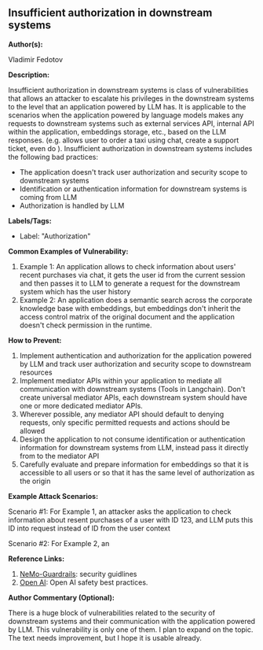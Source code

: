 ## Insufficient authorization in downstream systems

**Author(s):**

Vladimir Fedotov

**Description:**

Insufficient authorization in downstream systems is class of vulnerabilities that allows an attacker to escalate his privileges in the downstream systems to the level that an application powered by LLM has. It is applicable to the scenarios when the application powered by language models makes any requests to downstream systems such as external services API, internal API within the application, embeddings storage, etc., based on the LLM responses. (e.g. allows user to order a taxi using chat,  create a support ticket, even do ). 
Insufficient authorization in downstream systems includes the following bad practices:
* The application doesn't track user authorization and security scope to downstream systems 
* Identification or authentication information for downstream systems is coming from LLM
* Authorization is handled by LLM

**Labels/Tags:**

- Label: "Authorization"

**Common Examples of Vulnerability:**

1. Example 1: An application allows to check information about users' recent purchases via chat, it gets the user id from the current session and then passes it to LLM to generate a request for the downstream system which has the user history
2. Example 2: An application does a semantic search across the corporate knowledge base with embeddings, but embeddings don't inherit the access control matrix of the original document and the application doesn't check permission in the runtime. 

**How to Prevent:**

1. Implement authentication and authorization for the application powered by LLM and track user authorization and security scope to downstream resources
2. Implement mediator APIs within your application to mediate all communication with downstream systems (Tools in Langchain). Don't create universal mediator APIs, each downstream system should have one or more dedicated mediator APIs.
3. Wherever possible, any mediator API should default to denying requests, only specific permitted requests and actions should be allowed
4. Design the application to not consume identification or authentication information for downstream systems from LLM, instead pass it directly from to the mediator API
5. Carefully evaluate and prepare information for embeddings so that it is accessible to all users or so that it has the same level of authorization as the origin

**Example Attack Scenarios:**

Scenario #1: For Example 1, an attacker asks the application to check information about resent purchases of a user with ID 123, and LLM puts this ID into request instead of ID from the user context  

Scenario #2: For Example 2, an

**Reference Links:**

1. [NeMo-Guardrails](https://github.com/NVIDIA/NeMo-Guardrails/blob/main/docs/security/guidelines.md): security guidlines
2. [Open AI](https://platform.openai.com/docs/guides/safety-best-practices): Open AI safety best practices.

**Author Commentary (Optional):**

There is a huge block of vulnerabilities related to the security of downstream systems and their communication with the application powered by LLM. This vulnerability is only one of them. I plan to expand on the topic. 
The text needs improvement, but I hope it is usable already. 
